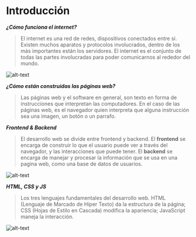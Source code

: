 # Introducción

***¿Cómo funciona el internet?***
>El internet es una red de redes, dispositivos conectados entre sí. Existen muchos aparatos y protocolos involucrados, dentro de los más importantes están los servidores. El internet es el conjunto de todas las partes involucradas para poder comunicarnos al rededor del mundo.

![alt-text](https://upload.wikimedia.org/wikipedia/commons/thumb/c/c9/Client-server-model.svg/1200px-Client-server-model.svg.png)

***¿Cómo están construidas las páginas web?***
>Las páginas web y el software en general, son texto en forma de instrucciones que interpretan las computadores. En el caso de las páginas web, es el navegador quien interpreta que alguna instrucción sea una imagen, un botón o un parrafo.

***Frontend & Backend***

>El desarrollo web se divide entre frontend y backend. El **frontend** se encarga de construir lo que el usuario puede ver a través del navegador, y las interacciones que puede tener. El **backend** se encarga de manejar y procesar la información que se usa en una pagina web, como una base de datos de usuarios.

![alt-text](http://appstone.academy/wp-content/uploads/2017/02/frontback.jpg)

***HTML, CSS y JS***

>Los tres lenguajes fundamentales del desarrollo web. HTML (Lenguaje de Marcado de Hiper Texto) da la estructura de la página; CSS (Hojas de Estilo en Cascada) modifica la apariencia; JavaScript maneja la interacción.

![alt-text](https://qph.fs.quoracdn.net/main-qimg-aea6d70e3db223864d778ee560ec62c0.webp)